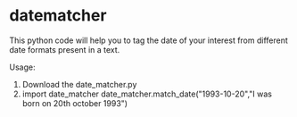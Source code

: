 # datematcher
This python code will help you to tag the date of your interest from different date formats present in a text.

Usage:
  1. Download the date_matcher.py
  2. import date_matcher
     date_matcher.match_date("1993-10-20","I was born on 20th october 1993")
